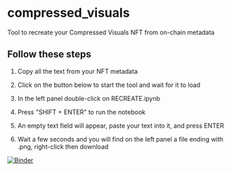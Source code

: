 # compressed_visuals

Tool to recreate your Compressed Visuals NFT from on-chain metadata

## Follow these steps

1. Copy all the text from your NFT metadata

2. Click on the button below to start the tool and wait for it to load

3. In the left panel double-click on RECREATE.ipynb

3. Press "SHIFT + ENTER" to run the notebook

4. An empty text field will appear, paste your text into it, and press ENTER

5. Wait a few seconds and you will find on the left panel a file ending with .png, right-click then download





[![Binder](https://mybinder.org/badge_logo.svg)](https://mybinder.org/v2/gh/pictureknight/compressed_visuals/main)
